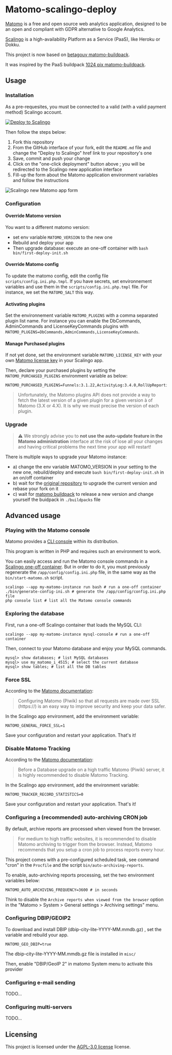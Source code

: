 # Matomo-scalingo-deploy

[Matomo](https://matomo.org) is a free and open source web analytics application, designed to be an open and compliant with GDPR alternative to Google Analytics.

[Scalingo](https://scalingo.com) is a high-availability Platform as a Service (PaaS), like Heroku or Dokku.

This project is now based on [betagouv matomo-buildpack](https://github.com/betagouv/matomo-buildpack).

It was inspired by the PaaS buildpack [1024 pix matomo-buildpack](https://github.com/1024pix/matomo-buildpack).

## Usage

### Installation

As a pre-requesites, you must be connected to a valid (with a valid payment method) Scalingo account.

[![Deploy to Scalingo](https://cdn.scalingo.com/deploy/button.svg)](https://my.scalingo.com/deploy?source=https://github.com/betagouv/matomo-scalingo-deploy)

Then follow the steps below:

1. Fork this repository
2. From the GitHub interface of your fork, edit the `README.md` file and change the "Deploy to Scalingo" href link to your repository's one
3. Save, commit and push your change
4. Click on the "one-click deployment" button above ; you will be redirected to the Scalingo new application interface
5. Fill-up the form about the Matomo application environment variables and follow the instructions

![Scalingo new Matomo app form](assets/scalingo_new_matomo_app_form.png)

### Configuration

#### Override Matomo version
You want to a different matomo version:
- set env variable `MATOMO_VERSION` to the new one
- Rebuild and deploy your app
- Then upgrade database: execute an one-off container with `bash bin/first-deploy-init.sh`

#### Override Matomo config

To update the matomo config, edit the config file `scripts/config.ini.php.tmpl`.
If you have secrets, set environnement variables and use them in the `scripts/config.ini.php.tmpl` file. For instance, we set the `MATOMO_SALT` this way.

#### Activating plugins

Set the environnement variable `MATOMO_PLUGINS` with a comma separated plugin list name. For instance you can enable the DbCommands, AdminCommands and LicenseKeyCommands plugins with `MATOMO_PLUGINS=DbCommands,AdminCommands,LicenseKeyCommands`.

#### Manage Purchased plugins

If not yet done, set the environment variable `MATOMO_LICENSE_KEY` with your own [Matomo license key](https://fr.matomo.org/faq/how-to/how-do-i-get-a-license-key-for-the-maxmind-geolocation-database/) in your Scalingo app.

Then, declare your purchased plugins by setting the `MATOMO_PURCHASED_PLUGINS` environment variable as below:

```shell script
MATOMO_PURCHASED_PLUGINS=Funnels:3.1.22,ActivityLog:3.4.0,RollUpReporting:3.2.7
```

> Unfortunately, the Matomo plugins API does not provide a way to fetch the latest version of a given plugin for a given version à of Matomo (3.X or 4.X). It is why we must precise the version of each plugin.

### Upgrade

> ⚠️ We strongly advise you to **not use the auto-update feature in the Matomo administration** interface at the risk of lose all your changes and having critical problems the next time your app will restart! 

There is multiple ways to upgrade your Matomo instance:
- a) change the env variable MATOMO_VERSION in your setting to the new one, rebuild/deploy and execute `bash bin/first-deploy-init.sh` in an on/off container
- b) wait for the [original repository](https://my.scalingo.com/deploy?source=https://github.com/betagouv/matomo-scalingo-deploy) to upgrade the current version and rebase your fork on it
- c) wait for [matomo buildpack](https://github.com/betagouv/matomo-buildpack) to release a new version and change yourself the buidpack in `./buildpacks` file

## Advanced usage

### Playing with the Matomo console

Matomo provides a [CLI console](https://developer.matomo.org/guides/piwik-on-the-command-line) within its distribution.

This program is written in PHP and requires such an environment to work.

You can easily access and run the Matomo console commands in a [Scalingo one-off container](https://doc.scalingo.com/platform/app/tasks). But in order to do it, you must previously regenerate the `/app/config/config.ini.php` file, in the same way as the `bin/start-matomo.sh` script.

```shell script
scalingo --app my-matomo-instance run bash # run a one-off container
./bin/generate-config-ini.sh # generate the /app/config/config.ini.php file
php console list # list all the Matomo console commands
```

### Exploring the database

First, run a one-off Scalingo container that loads the MySQL CLI:

```shell script
scalingo --app my-matomo-instance mysql-console # run a one-off container
```

Then, connect to your Matomo database and enjoy your MySQL commands.

```shell script
mysql> show databases; # list MySQL databases
mysql> use my_matomo_i_4515; # select the current database
mysql> show tables; # list all the DB tables
```

### Force SSL

According to the [Matomo documentation](https://fr.matomo.org/faq/how-to/faq_91/):

> Configuring Matomo (Piwik) so that all requests are made over SSL (https://) is an easy way to improve security and keep your data safer.

In the Scalingo app environment, add the environment variable:

```
MATOMO_GENERAL_FORCE_SSL=1
```

Save your configuration and restart your application. That's it!

### Disable Matomo Tracking

According to the [Matomo documentation](https://matomo.org/faq/how-to/faq_111/):

> Before a Database upgrade on a high traffic Matomo (Piwik) server, it is highly recommended to disable Matomo Tracking.

In the Scalingo app environment, add the environment variable:

```
MATOMO_TRACKER_RECORD_STATISTICS=0
```

Save your configuration and restart your application. That's it!

### Configuring a (recommended) auto-archiving CRON job

By default, archive reports are processed when viewed from the browser.

> For medium to high traffic websites, it is recommended to disable Matomo archiving to trigger from the browser. Instead, Matomo recommends that you setup a cron job to process reports every hour.

This project comes with a pre-configured scheduled task, see command "cron" in the `Procfile` and the script `bin/auto-archiving-reports`.

To enable, auto-archiving reports processing, set the two environment variables below:

```shell script
MATOMO_AUTO_ARCHIVING_FREQUENCY=3600 # in seconds
```

Think to disable the `Archive reports when viewed from the browser` option in the "Matomo > System > General settings > Archiving settings" menu.

### Configuring DBIP/GEOIP2

To download and install DBIP (dbip-city-lite-YYYY-MM.mmdb.gz) , set the variable and rebuild your app.

```shell script
MATOMO_GEO_DBIP=true
```

The dbip-city-lite-YYYY-MM.mmdb.gz file is installed in `misc/`

Then, enable "DBIP/GeoIP 2" in matomo System menu to activate this provider

### Configuring e-mail sending

TODO…

### Configuring multi-servers

TODO…

## Licensing

This project is licensed under the [AGPL-3.0 license](https://choosealicense.com/licenses/agpl-3.0/) license.
